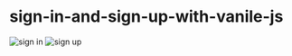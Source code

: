 # sign-in-and-sign-up-with-vanile-js
![sign in](https://github.com/Mostafamahmoud12824/sign-in-and-sign-up-with-vanile-js/assets/62766443/335cb221-74bb-429b-8e2a-dafb61b11ab2)
![sign up](https://github.com/Mostafamahmoud12824/sign-in-and-sign-up-with-vanile-js/assets/62766443/e5e28437-445d-49d7-bf4c-7556f73789dc)
